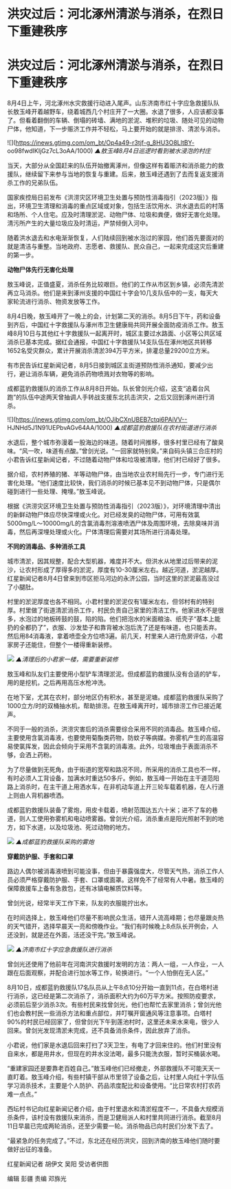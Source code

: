 # 洪灾过后：河北涿州清淤与消杀，在烈日下重建秩序

# 洪灾过后：河北涿州清淤与消杀，在烈日下重建秩序

8月4日上午，河北涿州水灾救援行动进入尾声。山东济南市红十字应急救援队队长敖玉峰开着越野车，绕着城西几个村庄开了一大圈。水退了很多，人应该都没事了。但看着翻倒的车辆、倒塌的砖墙、满地的淤泥、堆积的垃圾、随处可见的动物尸体，他知道，下一步赈济工作并不轻松，马上要开始的就是排涝、清淤与消杀。

![](https://inews.gtimg.com/om_bt/Op4a49-r3tjf-g_8HU3O8LltBY-
oo98fwdIKIjGz7cL3oAA/1000) _▲敖玉峰8月4日巡逻时看到被水浸泡的村庄_

当天，大部分从全国赶来的队伍开始撤离涿州，但像这样有着赈济和消杀能力的救援队，继续留下来参与当地的恢复与重建。后来，敖玉峰还遇到了去而复返支援消杀工作的兄弟队伍。

国家疾控局日前发布《洪涝灾区环境卫生处置与预防性消毒指引（2023版）》指出，环境卫生清理和消毒的重点区域或对象，包括生活饮用水、洪水退去后的村落和场所、个人住宅。应及时清理淤泥、动物尸体、垃圾和粪便，做好无害化处理。清污所产生的大量垃圾应及时清运，严禁倾倒入河中。

随着洪水退去和水电渐渐恢复，人们陆续回到被水泡过的家园，他们首先要面对的就是清洁与重整。当地政府、志愿者、救援队、民众自己，一起来完成这灾后重建的第一步。

**动物尸体先行无害化处理**

敖玉峰说，正值盛夏，消杀任务比较艰巨。他们的工作从市区到乡镇，必须先清淤再立马消杀。他们是来到涿州支援的中国红十字会10几支队伍中的一支，每天大家轮流进行消杀、物资发放等工作。

8月4日晚，敖玉峰开了一晚上的会，计划第二天的消杀。8月5日下午，药和设备到齐后，中国红十字救援队与涿州市卫生健康局共同开展全面防疫消杀工作。敖玉峰8月10日与其他红十字救援队一起离开时，城区主要过水路面、小区等公共区域消杀已基本完成。据红会通报，中国红十字救援队14支队伍在涿州地区共转移1652名受灾群众，累计开展消杀清淤394万平方米，排灌总量29200立方米。

有市民告诉红星新闻记者，8月5日接到城区主街道预防性消杀通知，要减少出行，避让消杀车辆，避免消杀药物喷溅对衣物等的影响。

成都蓝豹救援队的消杀工作从8月8日开始。队长曾剑光介绍，这支“追着台风跑”的队伍中途两天曾抽调人手转战支援东北抗击洪灾，之后又回到涿州进行消杀。

![](https://inews.gtimg.com/om_bt/OJibCXnUBEB7ctqi6PAiVV--
HJNHd5J1N91UEPbvAGv64AA/1000) _▲成都蓝豹救援队在农村街道进行消杀_

水退后，整个城市弥漫着一股海边的味道。随着时间推移，很多村里已经有了酸臭味。“风一吹，味道有点酸。”曾剑光说。“一回家就特别臭。”来自码头镇三合庄村的小君告诉红星新闻记者，不过随着动物尸体和垃圾被清理，他们村已经好了很多。

据介绍，农村养殖的猪、羊等动物尸体，由当地农业农村局先行一步，专门进行无害化处理。“他们速度比较快，我们消杀的时候已基本见不到动物尸体，只是偶尔碰到进行一些处理、掩埋。”敖玉峰说。

根据《洪涝灾区环境卫生处置与预防性消毒指引（2023版）》，对环境清理中清出的新鲜动物尸体应尽快深埋或火化。对已经发臭的动物尸体，可用有效氯5000mg/L～10000mg/L的含氯消毒剂溶液喷洒尸体及周围环境，去除臭味并消毒，然后再深埋处理或火化。尸体清理后需要对其场所进行消毒处理。

**不同的消毒品、多种消杀工具**

城市清淤，因其规整，配合大型机器，难度并不大。但洪水从地里过后带来的泥沙，让农村形成了厚得多的淤泥，厚度有10-30厘米左右。越近河道，淤泥越厚。红星新闻记者8月4日曾来到市区拒马河边的永济公园，当时这里的淤泥最高没过了小腿肚。

村里的淤泥厚度也各不相同。小君村里的淤泥仅有1厘米左右，但邻村有的特别厚。村里做了街道清淤消杀工作，村民负责自己家里的清洁工作。他家进水不是很多，水泡过的地板砖鼓的鼓，陷的陷。他们把泡水的米面粮油、纸壳子“基本上能扔的全都扔了”，衣服、沙发垫子和靠背被水泡后洗了还是有味道，也只能丢弃。然后用84消毒液，拿着喷壶全方位喷3遍。前几天，村里来人进行危房评估，小君家房子还能住，但整个一楼得重新装修。

![](https://inews.gtimg.com/om_bt/O_Gyf75bnU6nPOhcTHFjuQFZk6SAEULjsiLkCb2EDV10UAA/1000)
_▲清理后的小君家一楼，需要重新装修_

敖玉峰和队友们主要使用小型铲车清理淤泥。但成都蓝豹救援队没有合适的铲车，用的是挖机，之后再用高压水枪冲洗。

在地下室，尤其在农村，部分地区仍有积水，甚至是泥塘。成都蓝豹救援队采购了1000立方/时的双桶抽水机，帮助排涝。在敖玉峰离开时，城市排涝工作已接近尾声。

不同于一般的消杀，洪涝灾害后的消杀需要综合采用不同的消毒品。敖玉峰介绍，主要使用含氯消毒液，也要使用菊酯类药物，防蚊子等病媒。弥雾机产生的高温容易使氯挥发，因此会倾向于采用不含氯的消毒液。此外，垃圾堆由于表面消杀不够，会洒上药粉。

为了尽量做到无死角，由于街道的宽窄和路况不同，所采用的消杀工具也不一样，有时必须人工背设备，加满水时重达50多斤。例如，敖玉峰一开始在主干道范阳路上消杀时，在主干道上用洒水车，在非机动车道上开三轮车载着机器，在人行道上则由人背机器喷洒。

成都蓝豹救援队装备了雾炮，用皮卡载着，喷射范围达五六十米；进不了车的巷道，则人工使用弥雾机和电动喷雾器。曾剑光介绍，消杀重点是阳光照射不到的地方，如下水道，以及垃圾池、死过动物的地方。

![](https://inews.gtimg.com/om_bt/O266gqhcY9bapeHpXz07fokSU4cJni8zNdBFTKwQxKUk0AA/1000)
_▲成都蓝豹救援队采购的雾炮_

**穿戴防护服、手套和口罩**

路边人偶尔被消毒液喷到可能没事，但由于暴露强度大，尽管天气热，消杀工作人员必须严格穿戴防护服、手套、口罩或面罩。这样免不了经常有人中暑。敖玉峰的保障救援车上备有急救包，还有冰镇电解质饮料等。

曾剑光说，经常半天工作下来，队友的衣服能拧出水。

在时间选择上，敖玉峰他们尽量不影响民众生活，错开人流高峰期；也尽量跟炎热的天气错开，选择早晨天一亮和傍晚作业。“我们有时候晚上8点队长开例会，人还没到，就是还在外面，活还没干完。”敖玉峰说。

![](https://inews.gtimg.com/om_bt/OHADL4giYApO2fIntc3cXetuCFCb3d-lneYLneUbr12U4AA/1000)
_▲济南市红十字应急救援队进行消杀_

曾剑光还使用了他前年在河南洪灾救援时发明的方法：两人一组，一人作业，一人跟在后面观察，并配合进行加水等工作，轮换进行。“一个人怕倒在无人区。”

8月10日，成都蓝豹救援队17名队员从上午8点10分开始一直到11点，在白塔村进行消杀，这已经是第二次消杀了，消杀面积大约为60万平方米。按照防疫要求，必须前后至少消杀3次。有些村民来找曾剑光，他们也帮忙去家里消杀；曾剑光他们也会教村民一些消杀方法和重点部位，并叮嘱开窗通风等注意事项。白塔村90%的村民已经回家了，但曾剑光下午到莲池村时，这里还未来水来电，很少人回来。曾剑光发现清淤未完成，还不具备消杀条件，因此放弃了消杀。

小君说，他们家是水退后回来打扫了3天卫生，有电了才回来住的。他们村里没有自来水，都是用井水，但现在的井水没法喝，最多只能洗衣服，暂时买桶装水喝。

“重建家园还是要靠老百姓自己。”敖玉峰他们已经撤走，外部救援队不可能天天一直盯着。敖玉峰介绍，有些村镇干部从市里领了设备之后，让村里人向红十字队伍学习消杀技术，主要是个人防护、药品浓度配比和设备使用。“比日常农村打农药难一点点。”

西坛村书记向红星新闻记者介绍，由于村里退水和清淤程度不一，不具备大规模消杀条件，该村没有救援队来消杀，而是卫健局派人和村里共同进行消杀。截至8月11日早晨已完成两轮消杀，还至少需要一轮。消杀物品已向村民们分发下去了。

“最紧急的任务完成了。”不过，东北还在经历洪灾，回到济南的敖玉峰他们随时要做好出征的准备。

红星新闻记者 胡伊文 吴阳 受访者供图

编辑 彭疆 责编 邓旆光

